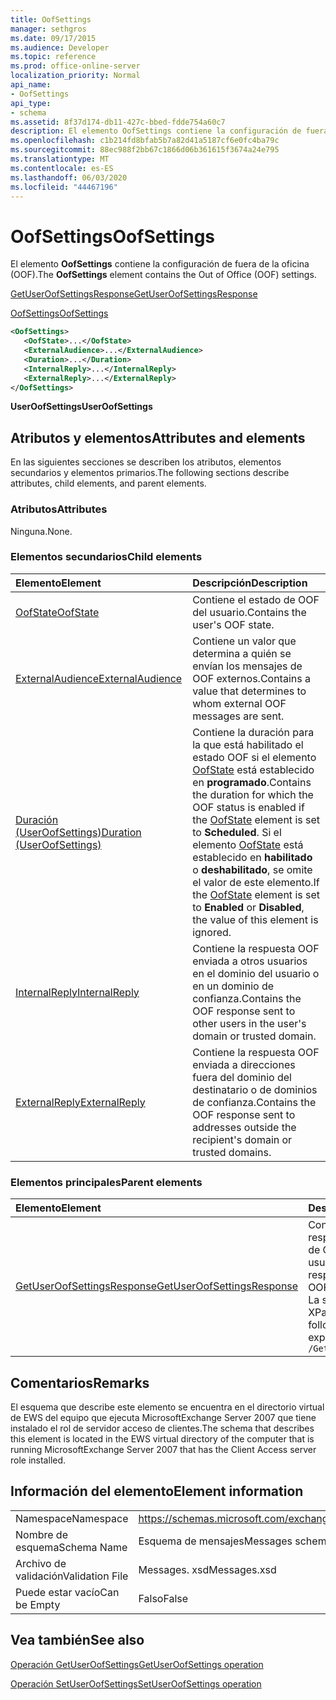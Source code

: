 ```yaml
---
title: OofSettings
manager: sethgros
ms.date: 09/17/2015
ms.audience: Developer
ms.topic: reference
ms.prod: office-online-server
localization_priority: Normal
api_name:
- OofSettings
api_type:
- schema
ms.assetid: 8f37d174-db11-427c-bbed-fdde754a60c7
description: El elemento OofSettings contiene la configuración de fuera de la oficina (OOF).
ms.openlocfilehash: c1b214fd8bfab5b7a82d41a5187cf6e0fc4ba79c
ms.sourcegitcommit: 88ec988f2bb67c1866d06b361615f3674a24e795
ms.translationtype: MT
ms.contentlocale: es-ES
ms.lasthandoff: 06/03/2020
ms.locfileid: "44467196"
---
```

# <a name="oofsettings"></a><span data-ttu-id="327ab-103">OofSettings</span><span class="sxs-lookup"><span data-stu-id="327ab-103">OofSettings</span></span>

<span data-ttu-id="327ab-104">El elemento **OofSettings** contiene la configuración de fuera de la oficina (OOF).</span><span class="sxs-lookup"><span data-stu-id="327ab-104">The **OofSettings** element contains the Out of Office (OOF) settings.</span></span> 
  
[<span data-ttu-id="327ab-105">GetUserOofSettingsResponse</span><span class="sxs-lookup"><span data-stu-id="327ab-105">GetUserOofSettingsResponse</span></span>](getuseroofsettingsresponse.md)
  
[<span data-ttu-id="327ab-106">OofSettings</span><span class="sxs-lookup"><span data-stu-id="327ab-106">OofSettings</span></span>](oofsettings.md)
  
```xml
<OofSettings>
   <OofState>...</OofState>
   <ExternalAudience>...</ExternalAudience>
   <Duration>...</Duration>
   <InternalReply>...</InternalReply>
   <ExternalReply>...</ExternalReply>
</OofSettings>
```

 <span data-ttu-id="327ab-107">**UserOofSettings**</span><span class="sxs-lookup"><span data-stu-id="327ab-107">**UserOofSettings**</span></span>
## <a name="attributes-and-elements"></a><span data-ttu-id="327ab-108">Atributos y elementos</span><span class="sxs-lookup"><span data-stu-id="327ab-108">Attributes and elements</span></span>

<span data-ttu-id="327ab-109">En las siguientes secciones se describen los atributos, elementos secundarios y elementos primarios.</span><span class="sxs-lookup"><span data-stu-id="327ab-109">The following sections describe attributes, child elements, and parent elements.</span></span>
  
### <a name="attributes"></a><span data-ttu-id="327ab-110">Atributos</span><span class="sxs-lookup"><span data-stu-id="327ab-110">Attributes</span></span>

<span data-ttu-id="327ab-111">Ninguna.</span><span class="sxs-lookup"><span data-stu-id="327ab-111">None.</span></span>
  
### <a name="child-elements"></a><span data-ttu-id="327ab-112">Elementos secundarios</span><span class="sxs-lookup"><span data-stu-id="327ab-112">Child elements</span></span>

|<span data-ttu-id="327ab-113">**Elemento**</span><span class="sxs-lookup"><span data-stu-id="327ab-113">**Element**</span></span>|<span data-ttu-id="327ab-114">**Descripción**</span><span class="sxs-lookup"><span data-stu-id="327ab-114">**Description**</span></span>|
|:-----|:-----|
|[<span data-ttu-id="327ab-115">OofState</span><span class="sxs-lookup"><span data-stu-id="327ab-115">OofState</span></span>](oofstate.md) <br/> |<span data-ttu-id="327ab-116">Contiene el estado de OOF del usuario.</span><span class="sxs-lookup"><span data-stu-id="327ab-116">Contains the user's OOF state.</span></span>  <br/> |
|[<span data-ttu-id="327ab-117">ExternalAudience</span><span class="sxs-lookup"><span data-stu-id="327ab-117">ExternalAudience</span></span>](externalaudience.md) <br/> |<span data-ttu-id="327ab-118">Contiene un valor que determina a quién se envían los mensajes de OOF externos.</span><span class="sxs-lookup"><span data-stu-id="327ab-118">Contains a value that determines to whom external OOF messages are sent.</span></span>  <br/> |
|[<span data-ttu-id="327ab-119">Duración (UserOofSettings)</span><span class="sxs-lookup"><span data-stu-id="327ab-119">Duration (UserOofSettings)</span></span>](duration-useroofsettings.md) <br/> |<span data-ttu-id="327ab-120">Contiene la duración para la que está habilitado el estado OOF si el elemento [OofState](oofstate.md) está establecido en **programado**.</span><span class="sxs-lookup"><span data-stu-id="327ab-120">Contains the duration for which the OOF status is enabled if the [OofState](oofstate.md) element is set to **Scheduled**.</span></span> <span data-ttu-id="327ab-121">Si el elemento [OofState](oofstate.md) está establecido en **habilitado** o **deshabilitado**, se omite el valor de este elemento.</span><span class="sxs-lookup"><span data-stu-id="327ab-121">If the [OofState](oofstate.md) element is set to **Enabled** or **Disabled**, the value of this element is ignored.</span></span>  <br/> |
|[<span data-ttu-id="327ab-122">InternalReply</span><span class="sxs-lookup"><span data-stu-id="327ab-122">InternalReply</span></span>](internalreply.md) <br/> |<span data-ttu-id="327ab-123">Contiene la respuesta OOF enviada a otros usuarios en el dominio del usuario o en un dominio de confianza.</span><span class="sxs-lookup"><span data-stu-id="327ab-123">Contains the OOF response sent to other users in the user's domain or trusted domain.</span></span>  <br/> |
|[<span data-ttu-id="327ab-124">ExternalReply</span><span class="sxs-lookup"><span data-stu-id="327ab-124">ExternalReply</span></span>](externalreply.md) <br/> |<span data-ttu-id="327ab-125">Contiene la respuesta OOF enviada a direcciones fuera del dominio del destinatario o de dominios de confianza.</span><span class="sxs-lookup"><span data-stu-id="327ab-125">Contains the OOF response sent to addresses outside the recipient's domain or trusted domains.</span></span>  <br/> |
   
### <a name="parent-elements"></a><span data-ttu-id="327ab-126">Elementos principales</span><span class="sxs-lookup"><span data-stu-id="327ab-126">Parent elements</span></span>

|<span data-ttu-id="327ab-127">**Elemento**</span><span class="sxs-lookup"><span data-stu-id="327ab-127">**Element**</span></span>|<span data-ttu-id="327ab-128">**Descripción**</span><span class="sxs-lookup"><span data-stu-id="327ab-128">**Description**</span></span>|
|:-----|:-----|
|[<span data-ttu-id="327ab-129">GetUserOofSettingsResponse</span><span class="sxs-lookup"><span data-stu-id="327ab-129">GetUserOofSettingsResponse</span></span>](getuseroofsettingsresponse.md) <br/> |<span data-ttu-id="327ab-130">Contiene los resultados de la respuesta y la configuración de OOF para un usuario.</span><span class="sxs-lookup"><span data-stu-id="327ab-130">Contains the response results and the OOF settings for a user.</span></span>  <br/> <span data-ttu-id="327ab-131">La siguiente es la expresión XPath a este elemento:</span><span class="sxs-lookup"><span data-stu-id="327ab-131">The following is the XPath expression to this element:</span></span>  <br/>  `/GetUserOofSettingsResponse` <br/> |
   
## <a name="remarks"></a><span data-ttu-id="327ab-132">Comentarios</span><span class="sxs-lookup"><span data-stu-id="327ab-132">Remarks</span></span>

<span data-ttu-id="327ab-133">El esquema que describe este elemento se encuentra en el directorio virtual de EWS del equipo que ejecuta MicrosoftExchange Server 2007 que tiene instalado el rol de servidor acceso de clientes.</span><span class="sxs-lookup"><span data-stu-id="327ab-133">The schema that describes this element is located in the EWS virtual directory of the computer that is running MicrosoftExchange Server 2007 that has the Client Access server role installed.</span></span>
  
## <a name="element-information"></a><span data-ttu-id="327ab-134">Información del elemento</span><span class="sxs-lookup"><span data-stu-id="327ab-134">Element information</span></span>

|||
|:-----|:-----|
|<span data-ttu-id="327ab-135">Namespace</span><span class="sxs-lookup"><span data-stu-id="327ab-135">Namespace</span></span>  <br/> |https://schemas.microsoft.com/exchange/services/2006/messages  <br/> |
|<span data-ttu-id="327ab-136">Nombre de esquema</span><span class="sxs-lookup"><span data-stu-id="327ab-136">Schema Name</span></span>  <br/> |<span data-ttu-id="327ab-137">Esquema de mensajes</span><span class="sxs-lookup"><span data-stu-id="327ab-137">Messages schema</span></span>  <br/> |
|<span data-ttu-id="327ab-138">Archivo de validación</span><span class="sxs-lookup"><span data-stu-id="327ab-138">Validation File</span></span>  <br/> |<span data-ttu-id="327ab-139">Messages. xsd</span><span class="sxs-lookup"><span data-stu-id="327ab-139">Messages.xsd</span></span>  <br/> |
|<span data-ttu-id="327ab-140">Puede estar vacío</span><span class="sxs-lookup"><span data-stu-id="327ab-140">Can be Empty</span></span>  <br/> |<span data-ttu-id="327ab-141">Falso</span><span class="sxs-lookup"><span data-stu-id="327ab-141">False</span></span>  <br/> |
   
## <a name="see-also"></a><span data-ttu-id="327ab-142">Vea también</span><span class="sxs-lookup"><span data-stu-id="327ab-142">See also</span></span>



[<span data-ttu-id="327ab-143">Operación GetUserOofSettings</span><span class="sxs-lookup"><span data-stu-id="327ab-143">GetUserOofSettings operation</span></span>](getuseroofsettings-operation.md)
  
[<span data-ttu-id="327ab-144">Operación SetUserOofSettings</span><span class="sxs-lookup"><span data-stu-id="327ab-144">SetUserOofSettings operation</span></span>](setuseroofsettings-operation.md)

